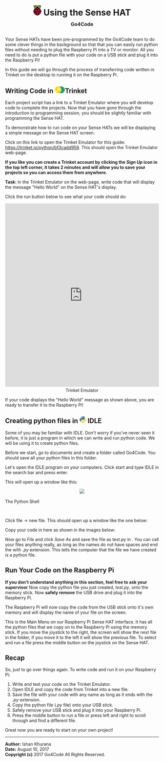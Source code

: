 # <p align = "center">   <img src="./media/Raspberry_Pi_Logo.png" width="27" height="34" /> Using the Sense HAT <br> <font size="3.5"> Go4Code </font> <br>  </p>

Your Sense HATs have been pre-programmed by the Go4Code team to do some clever things in the background so that that you can easily run python files without needing to plug the Raspberry Pi into a TV or monitor. All you need to do is put a python file with your code on a USB stick and plug it into the Raspberry Pi!

In this guide we will go through the process of transferring code written in Trinket on the desktop to running it on the Raspberry Pi.

## Writing Code in <img src="./media/trinket-logo-circles.png" height="22" />Trinket

Each project script has a link to a Trinket Emulator where you will develop code to complete the projects. Now that you have gone through the introduction to programming session, you should be slightly familiar with programming the Sense HAT.

To demonstrate how to run code on your Sense HATs we will be displaying a simple message on the Sense HAT screen.

Click on this link to open the Trinket Emulator for this guide: https://trinket.io/python/bf3cadd959. This should open the Trinket Emulator web-page.

**If you like you can create a Trinket account by clicking the *Sign Up* icon in the top left corner, it takes 2 minutes and will allow you to save your projects so you can access them from anywhere.**


**Task:** In the Trinket Emulator on the web-page, write code that will display the message "Hello World" on the Sense HAT's display.


Click the run button below to see what your code should do:

<p align = "center"><iframe src="https://trinket.io/embed/python/6ac4dc457a?outputOnly=true&runOption=run" width="100%" height="600" frameborder="0" marginwidth="0" marginheight="0" allowfullscreen></iframe><br> Trinket Emulator </p>


If your code displays the "Hello World" message as shown above, you are ready to transfer it to the Raspberry Pi!

## Creating python files in <img src="./media/idle-logo.png" height="22" /> IDLE

Some of you may be familiar with IDLE. Don't worry if you've never seen it before, it is just a program in which we can write and run python code. We will be using it to create python files.

Before we start, go to documents and create a folder called Go4Code. You should save all your python files in this folder.

Let's open the IDLE program on your computers. Click start and type IDLE in the search bar and press enter.

This will open up a window like this:

<p align = "center">   <img src="./media/idle-shell.jpg" width="500"  /> <br>

The Python Shell

 <br> </p>

Click file -> new file. This should open up a window like the one below:

Copy your code in here as shown in the images below:


Now go to *File* and click *Save As* and save the file as test.py in . You can call your files anything really, as long as the names do not have spaces and end the with *.py* extension. This tells the computer that the file we have created is a python file.


## Run Your Code on the Raspberry Pi
**If you don't understand anything in this section, feel free to ask your supervisor**
Now copy the python file you just created, *test.py*, onto the memory stick. Now **safely remove** the USB drive and plug it into the Raspberry Pi.

The Raspberry Pi will now copy the code from the USB stick onto it's own memory and will display the name of your file on the screen.

This is the Main Menu on our Raspberry Pi Sense HAT interface. It has all the python files that we copy on to the Raspberry Pi using the memory stick. If you move the joystick to the right, the screen will show the next file in the folder, if you move it to the left it will show the previous file. To select and run a file press the middle button on the joystick on the Sense HAT.

## Recap

So, just to go over things again. To write code and run it on your Raspberry Pi:

  1. Write and test your code on the Trinket Emulator.
  2. Open IDLE and copy the code from Trinket into a new file.
  3. Save the file with your code with any name as long as it ends with the *.py* extension.
  4. Copy the python file (*.py* file) onto your USB stick.
  5. Safely remove your USB stick and plug it into your Raspberry Pi.
  6. Press the middle button to run a file or press left and right to scroll through and find a different file.


Great now you are ready to start on your own project!


---

**Author:** Ishan Khurana <br/>
**Date:**   August 10, 2017 <br/>
**Copyright (c)** 2017 Go4Code All Rights Reserved.
